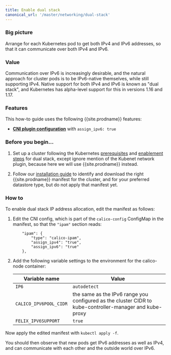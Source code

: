 ```yaml
---
title: Enable dual stack
canonical_url: '/master/networking/dual-stack'
---
```


### Big picture

Arrange for each Kubernetes pod to get both IPv4 and IPv6 addresses, so that it can communicate over
both IPv4 and IPv6.

### Value

Communication over IPv6 is increasingly desirable, and the natural approach for cluster pods is to
be IPv6-native themselves, while still supporting IPv4.  Native support for both IPv4 and IPv6
is known as "dual stack", and Kubernetes has alpha-level support for this in versions 1.16 and 1.17.

### Features

This how-to guide uses the following {{site.prodname}} features:

- [**CNI plugin configuration**]({{site.baseurl}}/{{page.version}}/reference/cni-plugin/configuration#ipam) with `assign_ipv6: true`

### Before you begin...

1.  Set up a cluster following the Kubernetes
[prerequisites](https://kubernetes.io/docs/concepts/services-networking/dual-stack/#prerequisites)
and [enablement
steps](https://kubernetes.io/docs/concepts/services-networking/dual-stack/#enable-ipv4-ipv6-dual-stack)
for dual stack, except ignore mention of the Kubenet network plugin, because here we will use
{{site.prodname}} instead.

1.  Follow our [installation
guide]({{site.baseurl}}/{{page.version}}/getting-started/kubernetes/installation/calico) to identify
and download the right {{site.prodname}} manifest for the cluster, and
for your preferred datastore type, but do not apply that manifest yet.

### How to

To enable dual stack IP address allocation, edit the manifest as follows:

1. Edit the CNI config, which is part of the `calico-config` ConfigMap in the manifest, so that the
   `"ipam"` section reads:

   ```
       "ipam": {
           "type": "calico-ipam",
           "assign_ipv4": "true",
           "assign_ipv6": "true"
       },
   ```

1. Add the following variable settings to the environment for the calico-node container:

   | Variable name | Value |
   | ------------- | ----- |
   | `IP6`         | `autodetect` |
   | `CALICO_IPV6POOL_CIDR` | the same as the IPv6 range you configured as the cluster CIDR to kube-controller-manager and kube-proxy |
   | `FELIX_IPV6SUPPORT` | `true` |

Now apply the edited manifest with `kubectl apply -f`.

You should then observe that new pods get IPv6 addresses as well as IPv4, and can communicate with
each other and the outside world over IPv6.

